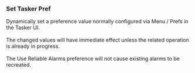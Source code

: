 ### Set Tasker Pref

Dynamically set a preference value normally configured via Menu / Prefs
in the Tasker UI.\
\
The changed values will have immediate effect unless the related
operation is already in progress.\
\
The Use Reliable Alarms preference will not cause existing alarms to be
recreated.
